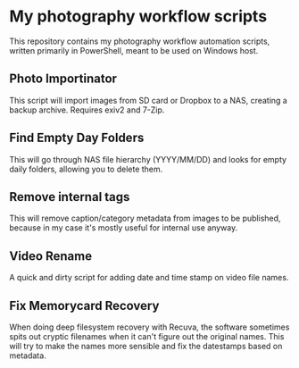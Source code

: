 # My photography workflow scripts

This repository contains my photography workflow automation scripts,
written primarily in PowerShell, meant to be used on Windows host.

## Photo Importinator

This script will import images from SD card or Dropbox to a NAS,
creating a backup archive. Requires exiv2 and 7-Zip.

## Find Empty Day Folders

This will go through NAS file hierarchy (YYYY/MM/DD) and looks
for empty daily folders, allowing you to delete them.

## Remove internal tags

This will remove caption/category metadata from images to be
published, because in my case it's mostly useful for internal
use anyway.

## Video Rename

A quick and dirty script for adding date and time stamp on
video file names.

## Fix Memorycard Recovery

When doing deep filesystem recovery with Recuva, the software
sometimes spits out cryptic filenames when it can't figure out
the original names. This will try to make the names more
sensible and fix the datestamps based on metadata.
